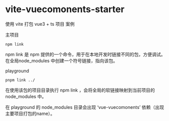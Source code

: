 # vite-vuecomonents-starter

使用 vite 打包 vue3 + ts 项目 案例

主项目

```shell
npm link
```

npm link 是 npm 提供的一个命令，用于在本地开发时链接不同的包，方便调试。
在全局node_modules 中创建一个符号链接，指向该包。

playground

```shell
pnpm link ../
```

在使用该包的项目目录执行 npm link <package-name>，会将全局的软链接映射到当前项目的 node_modules 中。

在 playground 的 node_modules 目录会出现 ‘vue-vuecomonents’ 依赖（出现主要项目打包的name）。
